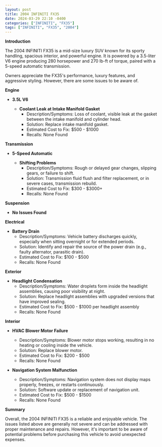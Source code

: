 ```yaml
---
layout: post
title: 2004 INFINITI FX35
date: 2024-03-29 22:10 -0400
categories: ["INFINITI", "FX35"]
tags: ["INFINITI", "FX35", "2004"]
---
```

**Introduction**

The 2004 INFINITI FX35 is a mid-size luxury SUV known for its sporty handling, spacious interior, and powerful engine. It is powered by a 3.5-liter V6 engine producing 280 horsepower and 270 lb-ft of torque, paired with a 5-speed automatic transmission.

Owners appreciate the FX35's performance, luxury features, and aggressive styling. However, there are some issues to be aware of.

**Engine**

* **3.5L V6**

  * **Coolant Leak at Intake Manifold Gasket**
    * Description/Symptoms: Loss of coolant, visible leak at the gasket between the intake manifold and cylinder head.
    * Solution: Replace intake manifold gasket.
    * Estimated Cost to Fix: $500 - $1000
    * Recalls: None Found

**Transmission**

* **5-Speed Automatic**

  * **Shifting Problems**
    * Description/Symptoms: Rough or delayed gear changes, slipping gears, or failure to shift.
    * Solution: Transmission fluid flush and filter replacement, or in severe cases, transmission rebuild.
    * Estimated Cost to Fix: $300 - $3000+
    * Recalls: None Found

**Suspension**

* **No Issues Found**

**Electrical**

* **Battery Drain**
    * Description/Symptoms: Vehicle battery discharges quickly, especially when sitting overnight or for extended periods.
    * Solution: Identify and repair the source of the power drain (e.g., faulty alternator, parasitic drain).
    * Estimated Cost to Fix: $100 - $500
    * Recalls: None Found

**Exterior**

* **Headlight Condensation**
    * Description/Symptoms: Water droplets form inside the headlight assemblies, causing poor visibility at night.
    * Solution: Replace headlight assemblies with upgraded versions that have improved sealing.
    * Estimated Cost to Fix: $500 - $1000 per headlight assembly
    * Recalls: None Found

**Interior**

* **HVAC Blower Motor Failure**
    * Description/Symptoms: Blower motor stops working, resulting in no heating or cooling inside the vehicle.
    * Solution: Replace blower motor.
    * Estimated Cost to Fix: $200 - $500
    * Recalls: None Found

* **Navigation System Malfunction**
    * Description/Symptoms: Navigation system does not display maps properly, freezes, or restarts continuously.
    * Solution: Software update or replacement of navigation unit.
    * Estimated Cost to Fix: $500 - $1500
    * Recalls: None Found

**Summary**

Overall, the 2004 INFINITI FX35 is a reliable and enjoyable vehicle. The issues listed above are generally not severe and can be addressed with proper maintenance and repairs. However, it's important to be aware of potential problems before purchasing this vehicle to avoid unexpected expenses.
